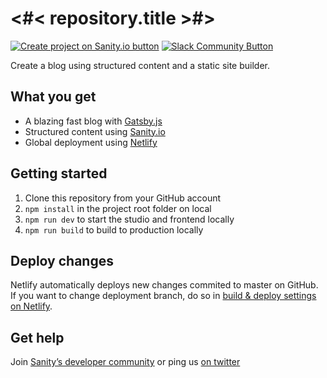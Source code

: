 # <#< repository.title >#>

[![Create project on Sanity.io button]()](https://www.sanity.io/create?template=sanity-io%2Ftemplate-blog) [![Slack Community Button](https://slack.sanity.io/badge.svg)](https://slack.sanity.io/)

Create a blog using structured content and a static site builder.

## What you get

* A blazing fast blog with [Gatsby.js](https://gatsbyjs.org)
* Structured content using [Sanity.io](https://www.sanity.io)
* Global deployment using [Netlify](https://netlify.com)

## Getting started

1. Clone this repository from your GitHub account
2. `npm install` in the project root folder on local
3. `npm run dev` to start the studio and frontend locally
4. `npm run build` to build to production locally

## Deploy changes

Netlify automatically deploys new changes commited to master on GitHub. If you want to change deployment branch, do so in [build & deploy settings on Netlify](https://www.netlify.com/docs/continuous-deployment/#branches-deploys).


## Get help

Join [Sanity’s developer community](https://slack.sanity.io) or ping us [on twitter](https://twitter.com/sanity_io)
